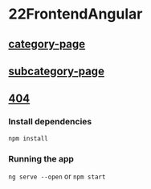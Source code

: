 # 22FrontendAngular

[category-page](https://res.cloudinary.com/delgya5vj/image/upload/v1688203984/practical-exam/Angular/screencapture-localhost-4200-category-2023-07-01-17_31_20_b3p9h1.png)
---
[subcategory-page](https://res.cloudinary.com/delgya5vj/image/upload/v1688203984/practical-exam/Angular/screencapture-localhost-4200-category-Bath-Grooming-2023-07-01-17_31_33_atwynq.png)
---
[404](https://res.cloudinary.com/delgya5vj/image/upload/v1688203983/practical-exam/Angular/screencapture-localhost-4200-page-not-found-2023-07-01-17_31_48_vrnhhf.png)
---

### Install dependencies
```npm install```

### Running the app
```ng serve --open``` or ```npm start```